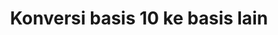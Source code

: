 ---
title: Konversi basis 10 ke basis lain
title_page: Konversi basis $10$ ke basis lain
js: ke-basis-lain_s
panduan: Mengubah bilangan dari basis $10$ ke basis lain.
input:
  - nomor: 1
    label: Bilangan asli
    nilai_awal: 23
  - nomor: 2
    label: Ke basis (2-36)
    nilai_awal: 3
---